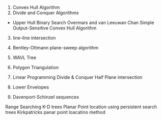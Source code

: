 1. Convex Hull Algorithm 
2. Divide and Conquer Algorithms 
* Upper Hull Binary Search 
	Overmars and van Leeuwan
	Chan Simple Output-Sensitive Convex Hull Algorithm
3. line-line intersection
4. Bentley-Ottmann plane-sweep algorithm
5. WAVL Tree
6. Polygon Triangulation
7. Linear Programming
	Divide & Conquer Half Plane intersection 
 
8. Lower Envelopes
10. Davenport-Schinzel sequences


Range Searching
K-D trees 
Planar Point location using persistent search trees
Kirkpatricks panar point loacatino method
